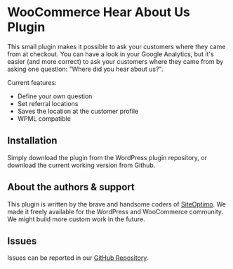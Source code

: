 WooCommerce Hear About Us Plugin
========================
This small plugin makes it possible to ask your customers where they came from at checkout. You can have a look in your Google Analytics, but it's easier (and more correct) to ask your customers where they came from by asking one question: "Where did you hear about us?".

Current features:

* Define your own question
* Set referral locations
* Saves the location at the customer profile
* WPML compatible

Installation
------------
Simply download the plugin from the WordPress plugin repository, or download the current working version from Github.

About the authors & support
---------------------------
This plugin is written by the brave and handsome coders of [SiteOptimo](http://www.siteoptimo.com/?utm_source=hear-about-plugin&utm_medium=wordpress&utm_campaign=wch).
We made it freely available for the WordPress and WooCommerce community. We might build more custom work in the future.

Issues
------
Issues can be reported in our [GitHub Repository](https://github.com/siteoptimo/woocommerce-hear-about-us/issues/new).
